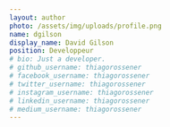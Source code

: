 ```yaml
---
layout: author
photo: /assets/img/uploads/profile.png
name: dgilson
display_name: David Gilson
position: Developpeur
# bio: Just a developer.
# github_username: thiagorossener
# facebook_username: thiagorossener
# twitter_username: thiagorossener
# instagram_username: thiagorossener
# linkedin_username: thiagorossener
# medium_username: thiagorossener
---
```


